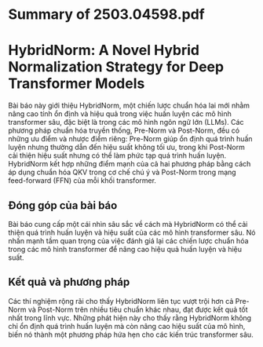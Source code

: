 # Summary of 2503.04598.pdf

# HybridNorm: A Novel Hybrid Normalization Strategy for Deep Transformer Models

Bài báo này giới thiệu HybridNorm, một chiến lược chuẩn hóa lai mới nhằm nâng cao tính ổn định và hiệu quả trong việc huấn luyện các mô hình transformer sâu, đặc biệt là trong các mô hình ngôn ngữ lớn (LLMs). Các phương pháp chuẩn hóa truyền thống, Pre-Norm và Post-Norm, đều có những ưu điểm và nhược điểm riêng: Pre-Norm giúp ổn định quá trình huấn luyện nhưng thường dẫn đến hiệu suất không tối ưu, trong khi Post-Norm cải thiện hiệu suất nhưng có thể làm phức tạp quá trình huấn luyện. HybridNorm kết hợp những điểm mạnh của cả hai phương pháp bằng cách áp dụng chuẩn hóa QKV trong cơ chế chú ý và Post-Norm trong mạng feed-forward (FFN) của mỗi khối transformer.

## Đóng góp của bài báo

Bài báo cung cấp một cái nhìn sâu sắc về cách mà HybridNorm có thể cải thiện quá trình huấn luyện và hiệu suất của các mô hình transformer sâu. Nó nhấn mạnh tầm quan trọng của việc đánh giá lại các chiến lược chuẩn hóa trong các mô hình transformer để nâng cao hiệu quả huấn luyện và hiệu suất.

## Kết quả và phương pháp

Các thí nghiệm rộng rãi cho thấy HybridNorm liên tục vượt trội hơn cả Pre-Norm và Post-Norm trên nhiều tiêu chuẩn khác nhau, đạt được kết quả tốt nhất trong lĩnh vực. Những phát hiện này cho thấy rằng HybridNorm không chỉ ổn định quá trình huấn luyện mà còn nâng cao hiệu suất của mô hình, biến nó thành một phương pháp hứa hẹn cho các kiến trúc transformer sâu.
